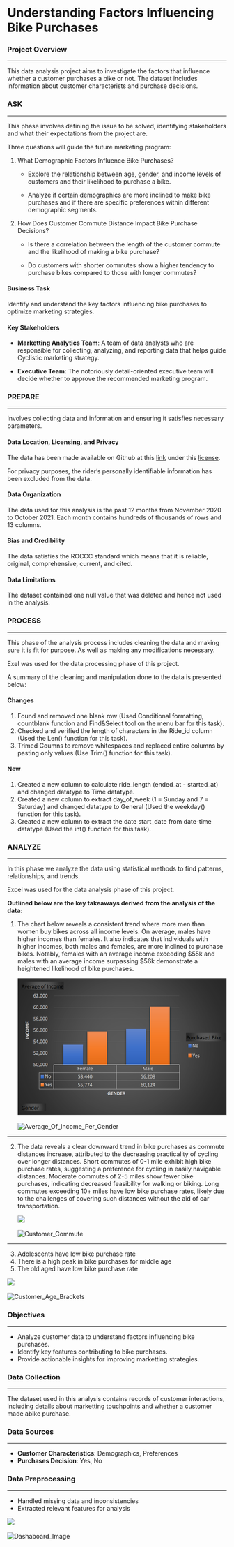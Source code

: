 # Understanding Factors Influencing Bike Purchases

### Project Overview
---
This data analysis project aims to investigate the factors that influence whether a customer purchases a bike or not. The dataset includes information about customer characterists and purchase decisions.


### **ASK**
---
This phase involves defining the issue to be solved, identifying stakeholders and what their expectations from the project are.

Three questions will guide the future marketing program:

1. What Demographic Factors Influence Bike Purchases?
   
    - Explore the relationship between age, gender, and income levels of customers and their likelihood to purchase a bike.
  
    - Analyze if certain demographics are more inclined to make bike purchases and if there are specific preferences within different demographic segments.
  
3. How Does Customer Commute Distance Impact Bike Purchase Decisions?

   - Is there a correlation between the length of the customer commute and the likelihood of making a bike purchase?
     
   - Do customers with shorter commutes show a higher tendency to purchase bikes compared to those with longer commutes?

#### Business Task
Identify and understand the key factors influencing bike purchases to optimize marketing strategies.

#### Key Stakeholders
- **Marketting Analytics Team**: A team of data analysts who are responsible for collecting, analyzing, and reporting data that helps guide Cyclistic marketing strategy.
  
- **Executive Team**: The notoriously detail-oriented executive team will decide whether to approve the recommended marketing program.
  

### **PREPARE**
---
Involves collecting data and information and ensuring it satisfies necessary parameters.

#### Data Location, Licensing, and Privacy
The data has been made available on Github at this [link](https://github.com/AlexTheAnalyst/Excel-Tutorial/blob/main/Excel%20Project%20Dataset.xlsx) under this [license](). 

For privacy purposes, the rider’s personally identifiable information has been excluded from the data.

#### Data Organization
The data used for this analysis is the past 12 months from November 2020 to October 2021. Each month contains hundreds of thousands of rows and 13 columns.

#### Bias and Credibility
The data satisfies the ROCCC standard which means that it is reliable, original, comprehensive, current, and cited.

#### Data Limitations
The dataset contained one null value that was deleted and hence not used in the analysis.


### PROCESS
---
This phase of the analysis process includes cleaning the data and making sure it is fit for purpose. As well as making any modifications necessary.

Exel was used for the data processing phase of this project.

A summary of the cleaning and manipulation done to the data is presented below:

#### Changes
1. Found and removed one blank row (Used Conditional formatting, countblank function and Find&Select tool on the menu bar for this task).
2. Checked and verified the length of characters in the Ride_id column (Used the Len() function for this task).
4. Trimed Coumns to remove whitespaces and replaced entire columns by pasting only values (Use Trim() function for this task).

#### New
1. Created a new column to calculate ride_length (ended_at - started_at) and changed datatype to Time datatype.
2. Created a new column to extract day_of_week (1 = Sunday and 7 = Saturday) and changed datatype to General (Used the weekday() function for this task).
3. Created a new column to extract the date start_date from date-time datatype (Used the int() function for this task).


### **ANALYZE**
---
In this phase we analyze the data using statistical methods to find patterns, relationships, and trends.

Excel was used for the data analysis phase of this project.

**Outlined below are the key takeaways derived from the analysis of the data:**

1. The chart below reveals a consistent trend where more men than women buy bikes across all income levels. On average, males have higher incomes than females. It also indicates that individuals with higher incomes, both males and females, are more inclined to purchase bikes. Notably, females with an average income exceeding $55k and males with an average income surpassing $56k demonstrate a heightened likelihood of bike purchases.

   ![](Average_Of_Income.PNG)

   ![Average_Of_Income_Per_Gender](https://github.com/ziraefrimpong1/Excel_Project_1/assets/154938134/5dccff4d-0529-4eb8-8af0-cbf3ef98d48b)

---


2. The data reveals a clear downward trend in bike purchases as commute distances increase, attributed to the decreasing practicality of cycling over longer distances. Short commutes of 0-1 mile exhibit high bike purchase rates, suggesting a preference for cycling in easily navigable distances. Moderate commutes of 2-5 miles show fewer bike purchases, indicating decreased feasibility for walking or biking. Long commutes exceeding 10+ miles have low bike purchase rates, likely due to the challenges of covering such distances without the aid of car transportation.
   
      ![](Customer_Commute)

      ![Customer_Commute](https://github.com/ziraefrimpong1/Excel_Project_1/assets/154938134/5838b796-db77-4c5b-9816-ebcc88835878)

---

3. Adolescents have low bike purchase rate
4. There is a high peak in bike purchases for middle age
5. The old aged have low bike purchase rate

 ![](Customer_Age_Brackets)
 
![Customer_Age_Brackets](https://github.com/ziraefrimpong1/Excel_Project_1/assets/154938134/765278be-9460-4373-8bd8-84cdf6625108)











### Objectives
---
- Analyze customer data to understand factors influencing bike purchases.
- Identify key features contributing to bike purchases.
- Provide actionable insights for improving marketting strategies.

### Data Collection
---
The dataset used in this analysis contains records of customer interactions, including details about marketting touchpoints and whether a customer made abike purchase.

### Data Sources
---
- **Customer Characteristics**: Demographics, Preferences
- **Purchases Decision**: Yes, No

### Data Preprocessing
---
- Handled missing data and inconsistencies
- Extracted relevant features for analysis

![](Dashboard_Image.PNG)

![Dashaboard_Image](https://github.com/ziraefrimpong1/Excel_Project_1/assets/154938134/fa59d23a-f5bf-4943-951c-17d7c6c4eada)





